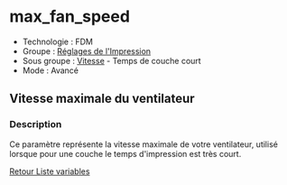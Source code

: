 # max_fan_speed

* Technologie : FDM
* Groupe : [Réglages de l'Impression](../print_settings/print_settings.md)
* Sous groupe : [Vitesse](../print_settings/print_settings.md#vitesse) - Temps de couche court
* Mode : Avancé

## Vitesse maximale du ventilateur

### Description

Ce paramètre représente la vitesse maximale de votre ventilateur, utilisé lorsque pour une couche le temps d'impression est très court.

[Retour Liste variables](variable_list.md)